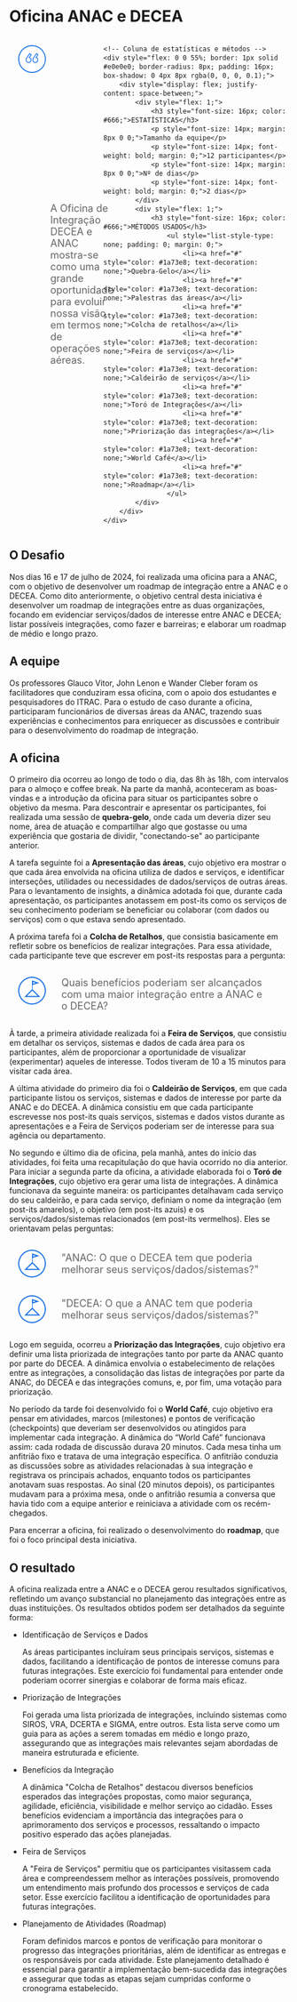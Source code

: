 # Oficina ANAC e DECEA

<div style="display: flex; justify-content: space-between;">
    <!-- Coluna da pergunta -->
    <div style="display: flex; align-items: center; padding: 16px; margin-right: 16px; flex: 1;">
        <img src="../assets/ic-quote.png" style="margin-right: 8px; align-self: flex-start;">
        <p style="font-size: 18px; color: #666; margin: 0;">A Oficina de Integração DECEA e ANAC mostra-se como uma grande oportunidade para evoluir nossa visão em termos de operações aéreas.</p>
    </div>

    <!-- Coluna de estatísticas e métodos -->
    <div style="flex: 0 0 55%; border: 1px solid #e0e0e0; border-radius: 8px; padding: 16px; box-shadow: 0 4px 8px rgba(0, 0, 0, 0.1);">
        <div style="display: flex; justify-content: space-between;">
            <div style="flex: 1;">
                <h3 style="font-size: 16px; color: #666;">ESTATÍSTICAS</h3>
                <p style="font-size: 14px; margin: 8px 0 0;">Tamanho da equipe</p>
                <p style="font-size: 14px; font-weight: bold; margin: 0;">12 participantes</p>
                <p style="font-size: 14px; margin: 8px 0 0;">Nº de dias</p>
                <p style="font-size: 14px; font-weight: bold; margin: 0;">2 dias</p>
            </div>
            <div style="flex: 1;">
                <h3 style="font-size: 16px; color: #666;">MÉTODOS USADOS</h3>
                    <ul style="list-style-type: none; padding: 0; margin: 0;">
                        <li><a href="#" style="color: #1a73e8; text-decoration: none;">Quebra-Gelo</a></li>
                        <li><a href="#" style="color: #1a73e8; text-decoration: none;">Palestras das áreas​​</a></li>
                        <li><a href="#" style="color: #1a73e8; text-decoration: none;">Colcha de retalhos</a></li>
                        <li><a href="#" style="color: #1a73e8; text-decoration: none;">Feira de serviços</a></li>
                        <li><a href="#" style="color: #1a73e8; text-decoration: none;">Caldeirão de serviços</a></li>
                        <li><a href="#" style="color: #1a73e8; text-decoration: none;">Toró de Integrações</a></li>
                        <li><a href="#" style="color: #1a73e8; text-decoration: none;">Priorização das integrações</a></li>
                        <li><a href="#" style="color: #1a73e8; text-decoration: none;">World Café</a></li>
                        <li><a href="#" style="color: #1a73e8; text-decoration: none;">Roadmap</a></li>
                    </ul>
            </div>
        </div>
    </div>
</div>



## O Desafio

Nos dias 16 e 17 de julho de 2024, foi realizada uma oficina para a ANAC, com o objetivo de desenvolver um roadmap de integração entre a ANAC e o DECEA. Como dito anteriormente, o objetivo central desta iniciativa é desenvolver um roadmap de integrações entre as duas organizações, focando em evidenciar serviços/dados de interesse entre ANAC e DECEA​; listar possíveis integrações, como fazer e barreiras​; e elaborar um roadmap de médio e longo prazo​.

## A equipe

Os professores Glauco Vitor, John Lenon e Wander Cleber foram os facilitadores que conduziram essa oficina, com o apoio dos estudantes e pesquisadores do ITRAC. Para o estudo de caso durante a oficina, participaram funcionários de diversas áreas da ANAC, trazendo suas experiências e conhecimentos para enriquecer as discussões e contribuir para o desenvolvimento do roadmap de integração.

## A oficina

O primeiro dia ocorreu ao longo de todo o dia, das 8h às 18h, com intervalos para o almoço e coffee break. Na parte da manhã, aconteceram as boas-vindas e a introdução da oficina para situar os participantes sobre o objetivo da mesma. Para descontrair e apresentar os participantes, foi realizada uma sessão de **quebra-gelo**, onde cada um deveria dizer seu nome, área de atuação e compartilhar algo que gostasse ou uma experiência que gostaria de dividir, "conectando-se" ao participante anterior.

A tarefa seguinte foi a **Apresentação das áreas**, cujo objetivo era mostrar o que cada área envolvida na oficina utiliza de dados e serviços, e identificar interseções, utilidades ou necessidades de dados/serviços de outras áreas. Para o levantamento de insights, a dinâmica adotada foi que, durante cada apresentação, os participantes anotassem em post-its como os serviços de seu conhecimento poderiam se beneficiar ou colaborar (com dados ou serviços) com o que estava sendo apresentado.

A próxima tarefa foi a **Colcha de Retalhos**, que consistia basicamente em refletir sobre os benefícios de realizar integrações. Para essa atividade, cada participante teve que escrever em post-its respostas para a pergunta: 

<div style="display: flex; align-items: center; padding: 16px; margin-right: 16px; flex: 1;">
    <img src="../assets/flag.png" style="margin-right: 8px; align-self: flex-start;">
    <p style="font-size: 18px; color: #666; margin: 0; padding-left: 20px;">Quais benefícios poderiam ser alcançados com uma maior integração entre a ANAC e o DECEA?</p>
</div>

À tarde, a primeira atividade realizada foi a **Feira de Serviços**, que consistiu em detalhar os serviços, sistemas e dados de cada área para os participantes, além de proporcionar a oportunidade de visualizar (experimentar) aqueles de interesse. Todos tiveram de 10 a 15 minutos para visitar cada área.

A última atividade do primeiro dia foi o **Caldeirão de Serviços**, em que cada participante listou os serviços, sistemas e dados de interesse por parte da ANAC e do DECEA. A dinâmica consistiu em que cada participante escrevesse nos post-its quais serviços, sistemas e dados vistos durante as apresentações e a Feira de Serviços poderiam ser de interesse para sua agência ou departamento.

No segundo e último dia de oficina, pela manhã, antes do início das atividades, foi feita uma recapitulação do que havia ocorrido no dia anterior. Para iniciar a segunda parte da oficina, a atividade elaborada foi o **Toró de Integrações**, cujo objetivo era gerar uma lista de integrações. A dinâmica funcionava da seguinte maneira: os participantes detalhavam cada serviço do seu caldeirão, e para cada serviço, definiam o nome da integração (em post-its amarelos), o objetivo (em post-its azuis) e os serviços/dados/sistemas relacionados (em post-its vermelhos). Eles se orientavam pelas perguntas: 

<div style="display: flex; align-items: center; padding: 16px; margin-right: 16px; flex: 1;">
    <img src="../assets/flag.png" style="margin-right: 8px; align-self: flex-start;">
    <p style="font-size: 18px; color: #666; margin: 0; padding-left: 20px;">"ANAC: O que o DECEA tem que poderia melhorar seus serviços/dados/sistemas?" </p>
</div>

<div style="display: flex; align-items: center; padding: 16px; margin-right: 16px; flex: 1;">
    <img src="../assets/flag.png" style="margin-right: 8px; align-self: flex-start;">
    <p style="font-size: 18px; color: #666; margin: 0; padding-left: 20px;"> "DECEA: O que a ANAC tem que poderia melhorar seus serviços/dados/sistemas?"</p>
</div>


Logo em seguida, ocorreu a **Priorização das Integrações**, cujo objetivo era definir uma lista priorizada de integrações tanto por parte da ANAC quanto por parte do DECEA. A dinâmica envolvia o estabelecimento de relações entre as integrações, a consolidação das listas de integrações por parte da ANAC, do DECEA e das integrações comuns, e, por fim, uma votação para priorização.

No período da tarde foi desenvolvido foi o **World Café**, cujo objetivo era pensar em atividades, marcos (milestones) e pontos de verificação (checkpoints) que deveriam ser desenvolvidos ou atingidos para implementar cada integração. A dinâmica do “World Café” funcionava assim: cada rodada de discussão durava 20 minutos. Cada mesa tinha um anfitrião fixo e tratava de uma integração específica. O anfitrião conduzia as discussões sobre as atividades relacionadas à sua integração e registrava os principais achados, enquanto todos os participantes anotavam suas respostas. Ao sinal (20 minutos depois), os participantes mudavam para a próxima mesa, onde o anfitrião resumia a conversa que havia tido com a equipe anterior e reiniciava a atividade com os recém-chegados.

Para encerrar a oficina, foi realizado o desenvolvimento do **roadmap**, que foi o foco principal desta iniciativa.



## O resultado

A oficina realizada entre a ANAC e o DECEA gerou resultados significativos, refletindo um avanço substancial no planejamento das integrações entre as duas instituições. Os resultados obtidos podem ser detalhados da seguinte forma:

- Identificação de Serviços e Dados

    As áreas participantes incluíram seus principais serviços, sistemas e dados, facilitando a identificação de pontos de interesse comuns para futuras integrações. Este exercício foi fundamental para entender onde poderiam ocorrer sinergias e colaborar de forma mais eficaz.

- Priorização de Integrações

    Foi gerada uma lista priorizada de integrações, incluindo sistemas como SIROS, VRA, DCERTA e SIGMA, entre outros. Esta lista serve como um guia para as ações a serem tomadas em médio e longo prazo, assegurando que as integrações mais relevantes sejam abordadas de maneira estruturada e eficiente.

- Benefícios da Integração

    A dinâmica "Colcha de Retalhos" destacou diversos benefícios esperados das integrações propostas, como maior segurança, agilidade, eficiência, visibilidade e melhor serviço ao cidadão. Esses benefícios evidenciam a importância das integrações para o aprimoramento dos serviços e processos, ressaltando o impacto positivo esperado das ações planejadas.


- Feira de Serviços

    A "Feira de Serviços" permitiu que os participantes visitassem cada área e compreendessem melhor as interações possíveis, promovendo um entendimento mais profundo dos processos e serviços de cada setor. Esse exercício facilitou a identificação de oportunidades para futuras integrações.

- Planejamento de Atividades (Roadmap)

    Foram definidos marcos e pontos de verificação para monitorar o progresso das integrações prioritárias, além de identificar as entregas e os responsáveis por cada atividade. Este planejamento detalhado é essencial para garantir a implementação bem-sucedida das integrações e assegurar que todas as etapas sejam cumpridas conforme o cronograma estabelecido.


